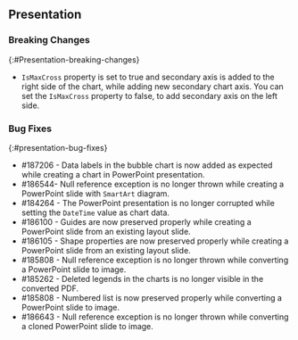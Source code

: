 ## Presentation

### Breaking Changes
{:#Presentation-breaking-changes}
* `IsMaxCross` property is set to true and secondary axis is added to the right side of the chart, while adding new secondary chart axis. You can set the `IsMaxCross` property to false, to add secondary axis on the left side.

### Bug Fixes
{:#presentation-bug-fixes}
* \#187206 - Data labels in the bubble chart is now added as expected while creating a chart in PowerPoint presentation.
* \#186544- Null reference exception is no longer thrown while creating a PowerPoint slide with `SmartArt` diagram.
* \#184264 - The PowerPoint presentation is no longer corrupted while setting the `DateTime` value as chart data.
* \#186100 - Guides are now preserved properly while creating a PowerPoint slide from an existing layout slide.
* \#186105 - Shape properties are now preserved properly while creating a PowerPoint slide from an existing layout slide.
* \#185808 - Null reference exception is no longer thrown while converting a PowerPoint slide to image.
* \#185262 - Deleted legends in the charts is no longer visible in the converted PDF.
* \#185808 - Numbered list is now preserved properly while converting a PowerPoint slide to image.
* \#186643 - Null reference exception is no longer thrown while converting a cloned PowerPoint slide to image.
